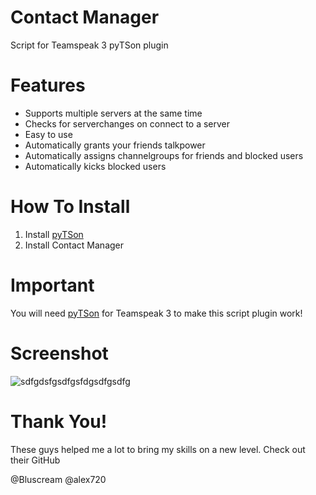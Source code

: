 # Contact Manager

Script for Teamspeak 3 pyTSon plugin

# Features
* Supports multiple servers at the same time
* Checks for serverchanges on connect to a server
* Easy to use
* Automatically grants your friends talkpower
* Automatically assigns channelgroups for friends and blocked users
* Automatically kicks blocked users 

# How To Install
1. Install [pyTSon](https://www.myteamspeak.com/addons/86d2c267-1b43-4a4b-8cfb-06c2d8208bdc)
1. Install Contact Manager

# Important
You will need [pyTSon](https://www.myteamspeak.com/addons/86d2c267-1b43-4a4b-8cfb-06c2d8208bdc) for Teamspeak 3 to make this script plugin work!

# Screenshot
![sdfgdsfgsdfgsfdgsdfgsdfg](https://user-images.githubusercontent.com/24513785/57592061-f2934e00-7534-11e9-9949-620266b4bf37.png)

# Thank You!

These guys helped me a lot to bring my skills on a new level. Check out their GitHub

@Bluscream
@alex720
